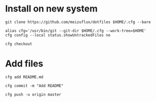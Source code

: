 # Install on new system

```
git clone https://github.com/meizuflux/dotfiles $HOME/.cfg --bare

alias cfg='/usr/bin/git --git-dir $HOME/.cfg --work-tree=$HOME'
cfg config --local status.showUntrackedFiles no

cfg checkout
```

# Add files

```
cfg add README.md

cfg commit -m "Add README"

cfg push -u origin master
```

